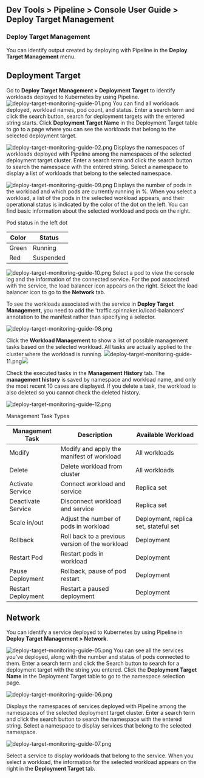 ## Dev Tools > Pipeline > Console User Guide > Deploy Target Management

### Deploy Target Management

You can identify output created by deploying with Pipeline in the **Deploy Target Management** menu.

## Deployment Target

Go to **Deploy Target Management > Deployment Target** to identify workloads deployed to Kubernetes by using Pipeline.
![deploy-target-monitoring-guide-01.png](http://static.toastoven.net/prod_pipeline/2023-06-27/deploy-target-monitoring-guide-01.png)
You can find all workloads deployed, workload names, pod count, and status.
Enter a search term and click the search button, search for deployment targets with the entered string starts.
Click **Deployment Target Name** in the Deployment Target table to go to a page where you can see the workloads that belong to the selected deployment target.

![deploy-target-monitoring-guide-02.png](http://static.toastoven.net/prod_pipeline/2023-06-27/deploy-target-monitoring-guide-02.png)
Displays the namespaces of workloads deployed with Pipeline among the namespaces of the selected deployment target cluster.
Enter a search term and click the search button to search the namespace with the entered string.
Select a namespace to display a list of workloads that belong to the selected namespace.

![deploy-target-monitoring-guide-09.png](https://kr1-api-object-storage.nhncloudservice.com/v1/AUTH_2acdfabf4efe4efc8a04c00b348110c9/cdn_origin/prod_pipeline/2023-08-29/deploy-target-management-guide-09.png)
Displays the number of pods in the workload and which pods are currently running in %. When you select a workload, a list of the pods in the selected workload appears, and their operational status is indicated by the color of the dot on the left.
You can find basic information about the selected workload and pods on the right.


Pod status in the left dot

| Color | Status   |
| --- |------|
| Green | Running |
| Red | Suspended   |



![deploy-target-monitoring-guide-10.png](https://kr1-api-object-storage.nhncloudservice.com/v1/AUTH_2acdfabf4efe4efc8a04c00b348110c9/cdn_origin/prod_pipeline/2023-08-29/deploy-target-management-guide-10.png)
Select a pod to view the console log and the information of the connected service.
For the pod associated with the service, the load balancer icon appears on the right. Select the load balancer icon to go to the **Network** tab.

To see the workloads associated with the service in **Deploy Target Management**, you need to add the 'traffic.spinnaker.io/load-balancers' annotation to the manifest rather than specifying a selector.

![deploy-target-monitoring-guide-08.png](http://static.toastoven.net/prod_pipeline/2023-06-27/deploy-target-monitoring-guide-08.png)

Click the **Workload Management** to show a list of possible management tasks based on the selected workload. All tasks are actually applied to the cluster where the workload is running.
![](https://kr1-api-object-storage.nhncloudservice.com/v1/AUTH_2acdfabf4efe4efc8a04c00b348110c9/cdn_origin/prod_pipeline/2023-08-29/deploy-target-management-guide-11.png)deploy-target-monitoring-guide-11.png![](https://kr1-api-object-storage.nhncloudservice.com/v1/AUTH_2acdfabf4efe4efc8a04c00b348110c9/cdn_origin/prod_pipeline/2023-08-29/deploy-target-management-guide-11.png)

Check the executed tasks in the **Management History** tab.
The **management history** is saved by namespace and workload name, and only the most recent 10 cases are displayed. If you delete a task, the workload is also deleted so you cannot check the deleted history.


 ![deploy-target-monitoring-guide-12.png](https://kr1-api-object-storage.nhncloudservice.com/v1/AUTH_2acdfabf4efe4efc8a04c00b348110c9/cdn_origin/prod_pipeline/2023-08-29/deploy-target-management-guide-12.png)

Management Task Types

| Management Task    | Description                      | Available Workload |
|----------|-------------------------| --- |
| Modify       | Modify and apply the manifest of workload | All workloads |
| Delete       | Delete workload from cluster         | All workloads |
| Activate Service   | Connect workload and service           | Replica set|
| Deactivate Service  | Disconnect workload and service        | Replica set|
| Scale in/out | Adjust the number of pods in workload           | Deployment, replica set, stateful set|
| Rollback       | Roll back to a previous version of the workload        | Deployment|
| Restart Pod   | Restart pods in workload          | Deployment |
| Pause Deployment | Rollback, pause of pod restart    | Deployment |
| Restart Deployment   | Restart a paused deployment          | Deployment |

## Network

You can identify a service deployed to Kubernetes by using Pipeline in **Deploy Target Management > Network**.

![deploy-target-monitoring-guide-05.png]( http://static.toastoven.net/prod_pipeline/2023-06-27/deploy-target-monitoring-guide-05.png)
You can see all the services you've deployed, along with the number and status of pods connected to them.
Enter a search term and click the Search button to search for a deployment target with the string you entered.
Click the **Deployment Target Name** in the Deployment Target table to go to the namespace selection page.

![deploy-target-monitoring-guide-06.png](http://static.toastoven.net/prod_pipeline/2023-06-27/deploy-target-monitoring-guide-06.png)

Displays the namespaces of services deployed with Pipeline among the namespaces of the selected deployment target cluster.
Enter a search term and click the search button to search the namespace with the entered string.
Select a namespace to display services that belong to the selected namespace.

![deploy-target-monitoring-guide-07.png](http://static.toastoven.net/prod_pipeline/2023-06-27/deploy-target-monitoring-guide-07.png)

Select a service to display workloads that belong to the service. When you select a workload, the information for the selected workload appears on the right in the **Deployment Target** tab. 
